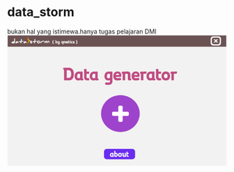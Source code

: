 # data_storm
bukan hal yang istimewa.hanya tugas pelajaran DMI
<img src="https://raw.githubusercontent.com/belajarqywok/data_storm/main/gambar.png"/>
